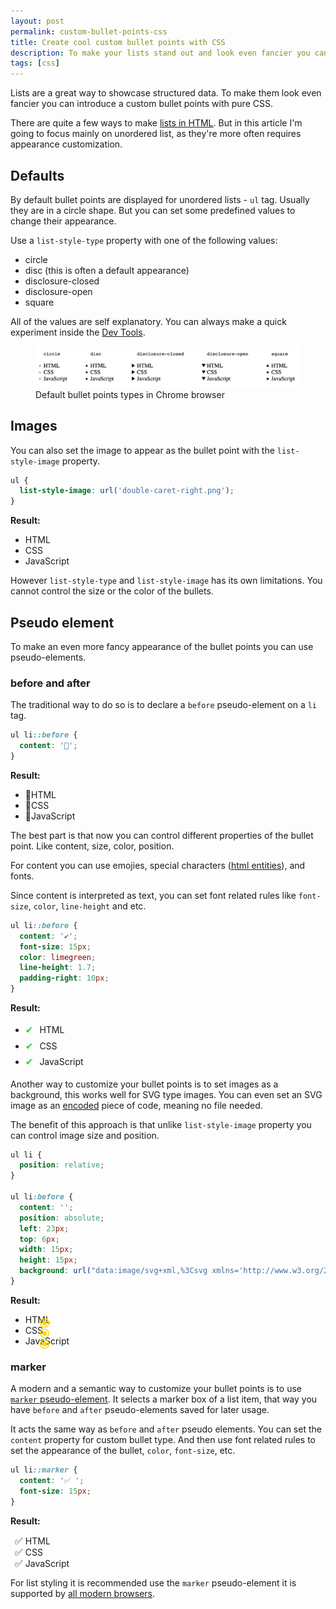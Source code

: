 ```yaml
---
layout: post
permalink: custom-bullet-points-css
title: Create cool custom bullet points with CSS
description: To make your lists stand out and look even fancier you can introduce a custom bullet points with pure CSS.
tags: [css]
---
```


Lists are a great way to showcase structured data. To make them look even fancier you can introduce a custom bullet points with pure CSS.

There are quite a few ways to make [lists in HTML](https://www.w3schools.com/HTML/html_lists.asp). But in this article I'm going to focus mainly on unordered list, as they're more often requires appearance customization.

<style>
  .bullet-image {
    list-style-image: url('/images/misc/double-caret-right.png');
  }
  .bullet-image li::before,
  .bullet-marker li::before {
    display: none;
  }
  .bullet-emoji li:before {
    all: unset;
    content: '🔹';
  }
  .bullet-entity li:before {
    content: '✔';
    font-size: 15px;
    color: limegreen;
    line-height: 1.7;
    padding-right: 10px;
  }
  .bullet-bg li {position:relative}
  .bullet-bg li:before {
    content: '';
    position: absolute;
    left: 23px;
    top: 6px;
    width: 15px;
    height: 15px;
    background: url("data:image/svg+xml,%3Csvg xmlns='http://www.w3.org/2000/svg' xmlns:xlink='http://www.w3.org/1999/xlink' version='1.1' x='0px' y='0px' viewBox='0 0 426.667 426.667' style='enable-background:new 0 0 426.667 426.667;' xml:space='preserve'%3E%3Cg%3E%3Cg%3E%3Cg%3E%3Cpath d='M213.333,106.667c-58.88,0-106.667,47.787-106.667,106.667S154.453,320,213.333,320S320,272.213,320,213.333 S272.213,106.667,213.333,106.667z' fill='gold'/%3E%3Cpath d='M213.333,0C95.467,0,0,95.467,0,213.333s95.467,213.333,213.333,213.333S426.667,331.2,426.667,213.333 S331.2,0,213.333,0z M213.333,384c-94.293,0-170.667-76.373-170.667-170.667S119.04,42.667,213.333,42.667 S384,119.04,384,213.333S307.627,384,213.333,384z' fill='gold'/%3E%3C/g%3E%3C/g%3E%3C/g%3E%3C/svg%3E");
  }
  .bullet-marker li::marker {
    content: '✅ ';
    font-size: 15px;
}
</style>

## Defaults

By default bullet points are displayed for unordered lists - `ul` tag. Usually they are in a circle shape. But you can set some predefined values to change their appearance.

Use a `list-style-type` property with one of the following values:

* circle
* disc (this is often a default appearance)
* disclosure-closed
* disclosure-open
* square

All of the values are self explanatory. You can always make a quick experiment inside the [Dev Tools](/cool-chrome-dev-tools-tricks-you-might-not-know-about/).

  <figure>
    <img class="shadow" src="/images/misc/default-bullet-points-types.png" alt="Default bullet points types" loading="lazy">
    <figcaption>Default bullet points types in Chrome browser</figcaption>
  </figure>

## Images

You can also set the image to appear as the bullet point with the `list-style-image` property.

```css
ul {
  list-style-image: url('double-caret-right.png');
}
```
**Result:**
<ul class="bullet-image">
  <li>HTML</li>
  <li>CSS</li>
  <li>JavaScript</li>
</ul>

However `list-style-type` and `list-style-image` has its own limitations. You cannot control the size or the color of the bullets.

## Pseudo element

To make an even more fancy appearance of the bullet points you can use pseudo-elements.

### before and after

The traditional way to do so is to declare a `before` pseudo-element on a `li` tag.

```css
ul li::before {
  content: '🔹';
}
```

**Result:**

<ul class="bullet-emoji">
  <li>HTML</li>
  <li>CSS</li>
  <li>JavaScript</li>
</ul>

The best part is that now you can control different properties of the bullet point. Like content, size, color, position.

For content you can use emojies, special characters ([html entities](/special-characters-and-symbols-with-html-entities/)), and fonts.

Since content is interpreted as text, you can set font related rules like `font-size`, `color`, `line-height` and etc.

```css
ul li::before {
  content: '✔';
  font-size: 15px;
  color: limegreen;
  line-height: 1.7;
  padding-right: 10px;
}
```

**Result:**

<ul class="bullet-entity">
  <li>HTML</li>
  <li>CSS</li>
  <li>JavaScript</li>
</ul>

Another way to customize your bullet points is to set images as a background, this works well for SVG type images. You can even set an SVG image as an [encoded]((/using-svg-background-image-with-css-code-only)) piece of code, meaning no file needed.

The benefit of this approach is that unlike `list-style-image` property you can control image size and position.

```css
ul li {
  position: relative;
}

ul li:before {
  content: '';
  position: absolute;
  left: 23px;
  top: 6px;
  width: 15px;
  height: 15px;
  background: url("data:image/svg+xml,%3Csvg xmlns='http://www.w3.org/2000/svg' xmlns:xlink='http://www.w3.org/1999/xlink' version='1.1' x='0px' y='0px' viewBox='0 0 426.667 426.667' style='enable-background:new 0 0 426.667 426.667;' xml:space='preserve'%3E%3Cg%3E%3Cg%3E%3Cg%3E%3Cpath d='M213.333,106.667c-58.88,0-106.667,47.787-106.667,106.667S154.453,320,213.333,320S320,272.213,320,213.333 S272.213,106.667,213.333,106.667z' fill='gold'/%3E%3Cpath d='M213.333,0C95.467,0,0,95.467,0,213.333s95.467,213.333,213.333,213.333S426.667,331.2,426.667,213.333 S331.2,0,213.333,0z M213.333,384c-94.293,0-170.667-76.373-170.667-170.667S119.04,42.667,213.333,42.667 S384,119.04,384,213.333S307.627,384,213.333,384z' fill='gold'/%3E%3C/g%3E%3C/g%3E%3C/g%3E%3C/svg%3E");
}
```

**Result:**

<ul class="bullet-bg">
  <li>HTML</li>
  <li>CSS</li>
  <li>JavaScript</li>
</ul>

### marker

A modern and a semantic way to customize your bullet points is to use [`marker` pseudo-element](https://developer.mozilla.org/en-US/docs/Web/CSS/::marker). It selects a marker box of a list item, that way you have `before` and `after` pseudo-elements saved for later usage.

It acts the same way as `before` and `after` pseudo elements. You can set the `content` property for custom bullet type. And then use font related rules to set the appearance of the bullet, `color`, `font-size`, etc.

```css
ul li::marker {
  content: '✅ ';
  font-size: 15px;
}
```

**Result:**

<ul class="bullet-marker">
  <li>HTML</li>
  <li>CSS</li>
  <li>JavaScript</li>
</ul>

For list styling it is recommended use the `marker` pseudo-element it is supported by [all modern browsers](https://caniuse.com/css-marker-pseudo).



